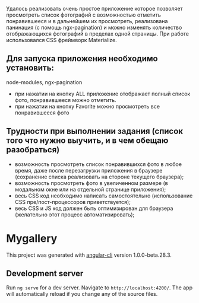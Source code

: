 Удалось реализовать очень простое приложение которое позволяет просмотреть список фотографий с возможностью отметить понравившееся и в дальнейшем их просмотреть, реализована панинация (с помощь 
ngx-pagination) и можно изменять количество отображающихся фотографий в пределах одной страницы. При работе использовался CSS фреймворк Materialize.

## Для запуска приложения необходимо установить:
node-modules,
ngx-pagination

- при нажатии на кнопку ALL приложение отображает полный список фото, понравившееся можно отметить.
- при нажатии на кнопку Favorite можно просмотреть все понравившееся фото 

## Трудности при выполнении задания (список того что нужно выучить, и в чем обещаю разобраться)

- возможность просмотреть список понравившихся фото в любое время, даже после перезагрузки приложения в браузере (сохранение списка реализовать на стороне текущего браузера);
- возможность просмотреть фото в увеличенном размере (в модальном окне или на отдельной странице приложения);
- весь CSS код необходимо написать самостоятельно (использование CSS пре/пост-процессоров приветствуется);
- весь CSS и JS код должен быть оптимизирован для браузера (желательно этот процесс автоматизировать);

# Mygallery

This project was generated with [angular-cli](https://github.com/angular/angular-cli) version 1.0.0-beta.28.3.

## Development server
Run `ng serve` for a dev server. Navigate to `http://localhost:4200/`. The app will automatically reload if you change any of the source files.



